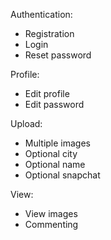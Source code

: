 Authentication:
- Registration
- Login
- Reset password

Profile:
- Edit profile
- Edit password

Upload:
- Multiple images
- Optional city
- Optional name
- Optional snapchat

View:
- View images
- Commenting

